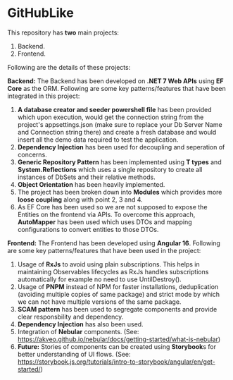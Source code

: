 # GitHubLike

This repository has **two** main projects:

1. Backend.
2. Frontend.

Following are the details of these projects:

**Backend:**
The Backend has been developed on **.NET 7 Web APIs** using **EF Core** as the ORM. Following are some key patterns/features that have been integrated in this project:
   1. **A database creator and seeder powershell file** has been provided which upon execution, would get the connection string from the project's appsettings.json (make sure to replace your Db           Server Name and Connection string there) and create a fresh database and would insert all the demo data required to test the application.
   2. **Dependency Injection** has been used for decoupling and seperation of concerns.
   3. **Generic Repository Pattern** has been implemented using **T types** and **System.Reflections** which uses a single repository to create all instances of DbSets and their relative methods.
   4. **Object Orientation** has been heavily implemented.
   5. The project has been broken down into **Modules** which provides more **loose coupling** along with point 2, 3 and 4.
   6. As EF Core has been used so we are not supposed to expose the Entities on the frontend via APIs. To overcome this approach, **AutoMapper** has been used which uses DTOs and mapping                  configurations to convert entities to those DTOs.

**Frontend:**
The Frontend has been developed using **Angular 16**. Following are some key patterns/features that have been used in the project:
  1.  Usage of **RxJs** to avoid using plain subscriptions. This helps in maintaining Observables lifecycles as RxJs handles subscriptions automatically for example no need to use UntilDestroy().
  2.  Usage of **PNPM** instead of NPM for faster installations, deduplication (avoiding multiple copies of same package) and strict mode by which we can not have multiple versions of the same             package.
  3.  **SCAM pattern** has been used to segregate components and provide clear responsbility and dependency.
  4.  **Dependency Injection** has also been used.
  5.  Integration of **Nebular** components. (See: https://akveo.github.io/nebular/docs/getting-started/what-is-nebular)
  6.  **Future:** Stories of components can be created using **Storybook**s for better understanding of UI flows. (See: https://storybook.js.org/tutorials/intro-to-storybook/angular/en/get-started/)
